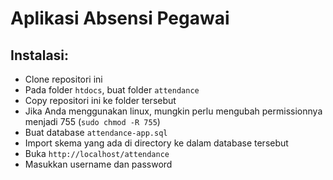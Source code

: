 # Aplikasi Absensi Pegawai
## Instalasi:
- Clone repositori ini
- Pada folder `htdocs`, buat folder `attendance`
- Copy repositori ini ke folder tersebut
- Jika Anda menggunakan linux, mungkin perlu mengubah permissionnya menjadi 755 (`sudo chmod -R 755`)
- Buat database `attendance-app.sql`
- Import skema yang ada di directory ke dalam database tersebut
- Buka `http://localhost/attendance`
- Masukkan username dan password
